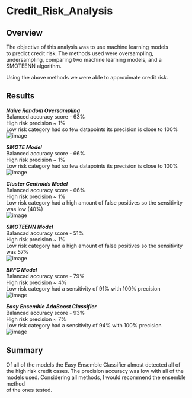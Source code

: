 # Credit_Risk_Analysis

## Overview  
The objective of this analysis was to use machine learning models   
to predict credit risk. The methods used were oversampling,  
undersampling, comparing two machine learning models, and a  
SMOTEENN algorithm.  

Using the above methods we were able to approximate credit risk.  

## Results  
***Naive Random Oversampling***    
Balanced accuracy score - 63%    
High risk precision ~ 1%  
Low risk category had so few datapoints its precision is close to 100%  
![image](https://user-images.githubusercontent.com/91306342/156549611-d5dd97d1-e12f-44aa-923d-266a33c9864a.png)  

***SMOTE Model***  
Balanced accuracy score - 66%    
High risk precision ~ 1%  
Low risk category had so few datapoints its precision is close to 100%  
![image](https://user-images.githubusercontent.com/91306342/156549530-5333575c-8355-4559-bd0f-88c4e4358703.png)  

***Cluster Centroids Model***  
Balanced accuracy score - 66%    
High risk precision ~ 1%  
Low risk category had a high amount of false positives so the sensitivity was low (40%)  
![image](https://user-images.githubusercontent.com/91306342/156550547-6c94417e-5fed-4a17-bc93-c666f361510c.png)  

***SMOTEENN Model***  
Balancad accuracy score - 51%    
High risk precision ~ 1%  
Low risk category had a high amount of false positives so the sensitivity was 57%  
![image](https://user-images.githubusercontent.com/91306342/156557119-a37866e6-7fb2-471a-b90c-f1392114b121.png)  

***BRFC Model***  
Balancad accuracy score - 79%    
High risk precision ~ 4%  
Low risk category had a sensitivity of 91% with 100% precision  
![image](https://user-images.githubusercontent.com/91306342/156559139-fd43f393-e4ac-40cf-b4be-a1fae910bd7c.png)  

***Easy Ensemble AdaBoost Classifier***  
Balancad accuracy score - 93%    
High risk precision ~ 7%  
Low risk category had a sensitivity of 94% with 100% precision  
![image](https://user-images.githubusercontent.com/91306342/156559309-fa8020fe-6e2a-47bd-be9f-a2d3508818a7.png)

## Summary
Of all of the models the Easy Ensemble Classifier almost detected all of  
the high risk credit cases. The precision accuracy was low with all of the  
models used. Considering all methods, I would recommend the ensemble method  
of the ones tested.  
